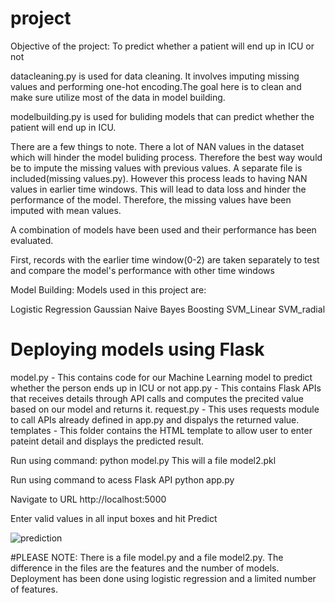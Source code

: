 # project

Objective of the project: To predict whether a patient will end up in ICU or not 

datacleaning.py is used for data cleaning. It involves imputing missing values and performing one-hot encoding.The goal here is to clean and make sure utilize most of the data in model building.

modelbuilding.py is used for buliding models that can predict whether the patient will end up in ICU.

There are a few things to note. There a lot of NAN values in the dataset which will hinder the model buliding process. Therefore the best way would be to impute the missing values with previous values. A separate file is included(missing values.py). However this process leads to having NAN values in earlier time windows. This will lead to data loss and hinder the performance of the model. Therefore, the missing values have been imputed with mean values. 

A combination of models have been used and their performance has been evaluated.

First, records with the earlier time window(0-2) are taken separately to test and compare the model's performance with other time windows


Model Building:
Models used in this project are:

Logistic Regression
Gaussian Naive Bayes
Boosting
SVM_Linear
SVM_radial 

# Deploying models using Flask
model.py - This contains code for our Machine Learning model to predict whether the person ends up in ICU or not
app.py - This contains Flask APIs that receives details through API calls and computes the precited value based on our model and returns it.
request.py - This uses requests module to call APIs already defined in app.py and dispalys the returned value.
templates - This folder contains the HTML template to allow user to enter pateint detail and displays the predicted result.

Run using command:
python model.py
This will a file model2.pkl

Run using command to acess Flask API
python app.py

Navigate to URL http://localhost:5000

Enter valid values in all input boxes and hit Predict

![prediction](https://user-images.githubusercontent.com/51070088/111088767-2f4c7980-84ff-11eb-95b1-e54d481b54c5.JPG)


#PLEASE NOTE: There is a file model.py and a file model2.py. The difference in the files are the features and the number of models. Deployment has been done using logistic regression and a limited number of features.
